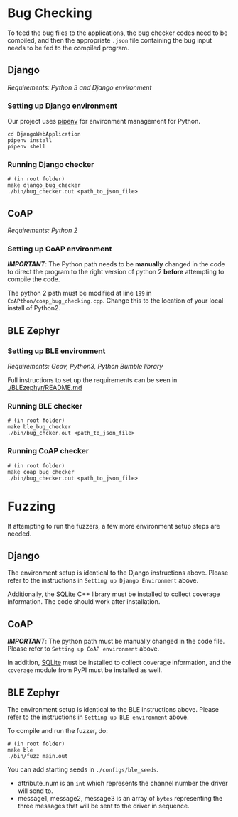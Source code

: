 # **Bug Checking**

To feed the bug files to the applications, the bug checker codes need to be compiled, and then the appropriate `.json` file containing the bug input needs to be fed to the compiled program.

## Django

*Requirements: Python 3 and Django environment*

### Setting up Django environment

Our project uses [pipenv](https://pipenv.pypa.io/en/latest/installation.html) for environment management for Python.

```shell
cd DjangoWebApplication
pipenv install
pipenv shell
```

### Running Django checker

```shell
# (in root folder)
make django_bug_checker
./bin/bug_checker.out <path_to_json_file>
```

## CoAP

*Requirements: Python 2*

### Setting up CoAP environment

***IMPORTANT***:
The Python path needs to be **manually** changed in the code to direct the program to the right version of python 2 **before** attempting to compile the code.

The python 2 path must be modified at line `199` in `CoAPthon/coap_bug_checking.cpp`. Change this to the location of your local install of Python2.

## BLE Zephyr

### Setting up BLE environment

*Requirements: Gcov, Python3, Python Bumble library*

Full instructions to set up the requirements can be seen in [./BLEzephyr/README.md](./BLEzephyr/README.md)

### Running BLE checker
```shell
# (in root folder)
make ble_bug_checker
./bin/bug_chcker.out <path_to_json_file>
```

### Running CoAP checker

```shell
# (in root folder)
make coap_bug_checker
./bin/bug_checker.out <path_to_json_file>
```

# **Fuzzing**

If attempting to run the fuzzers, a few more environment setup steps are needed.

## Django

The environment setup is identical to the Django instructions above. Please refer to the instructions in `Setting up Django Environment` above.

Additionally, the [SQLite](https://www.sqlite.org/download.html) C++ library must be installed to collect coverage information. The code should work after installation.

## CoAP

***IMPORTANT***: The python path must be manually changed in the code file. Please refer to `Setting up CoAP environment` above.

In addition, [SQLite](https://www.sqlite.org/download.html) must be installed to collect coverage information, and the `coverage` module from PyPI must be installed as well.

## BLE Zephyr

The environment setup is identical to the BLE instructions above. Please refer to the instructions in `Setting up BLE environment` above.

To compile and run the fuzzer, do:

```shell
# (in root folder)
make ble
./bin/fuzz_main.out
```

You can add starting seeds in `./configs/ble_seeds`.
- attribute_num is an `int` which represents the channel number the driver will send to.
- message1, message2, message3 is an array of `bytes` representing the three messages that will be sent to the driver in sequence.